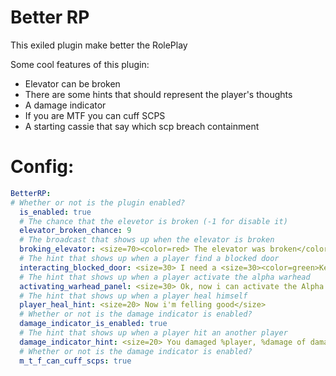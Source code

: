 # Better RP
 This exiled plugin make better the RolePlay

Some cool features of this plugin:

- Elevator can be broken
- There are some hints that should represent the player's thoughts
- A damage indicator
- If you are MTF you can cuff SCPS
- A starting cassie that say which scp breach containment



# Config:

```yml
BetterRP:
# Whether or not is the plugin enabled?
  is_enabled: true
  # The chance that the elevetor is broken (-1 for disable it)
  elevator_broken_chance: 9
  # The broadcast that shows up when the elevator is broken
  broking_elevator: <size=70><color=red> The elevator was broken</color></size>
  # The hint that shows up when a player find a blocked door
  interacting_blocked_door: <size=30> I need a <size=30><color=green>Key Card</color></size> for open this door</size>
  # The hint that shows up when a player activate the alpha warhead
  activating_warhead_panel: <size=30> Ok, now i can activate the Alpha Warhead</size>
  # The hint that shows up when a player heal himself
  player_heal_hint: <size=20> Now i'm felling good</size>
  # Whether or not is the damage indicator is enabled?
  damage_indicator_is_enabled: true
  # The hint that shows up when a player hit an another player
  damage_indicator_hint: <size=20> You damaged %player, %damage of damage caused</size>
  # Whether or not is the damage indicator is enabled?
  m_t_f_can_cuff_scps: true
  ```

